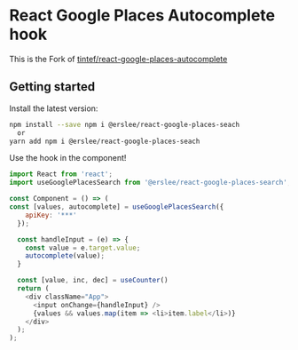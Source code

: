 # React Google Places Autocomplete hook

This is the Fork of <a href="https://github.com/tintef/react-google-places-autocomplete">tintef/react-google-places-autocomplete</a>


## Getting started

Install the latest version:
```sh
npm install --save npm i @erslee/react-google-places-seach
  or
yarn add npm i @erslee/react-google-places-seach
```

Use the hook in the component!
```js
import React from 'react';
import useGooglePlacesSearch from '@erslee/react-google-places-search';

const Component = () => (
const [values, autocomplete] = useGooglePlacesSearch({
    apiKey: '***'
  });

  const handleInput = (e) => {
    const value = e.target.value;
    autocomplete(value);
  }

  const [value, inc, dec] = useCounter()
  return (
    <div className="App">
      <input onChange={handleInput} />
      {values && values.map(item => <li>item.label</li>)}
    </div>
  );
);
```

